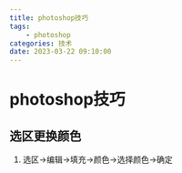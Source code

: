 ```yaml
---
title: photoshop技巧
tags:
    - photoshop
categories: 技术
date: 2023-03-22 09:10:00
---
```


# photoshop技巧

## 选区更换颜色

1. 选区->编辑->填充->颜色->选择颜色->确定
